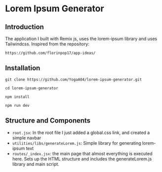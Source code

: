 # Lorem Ipsum Generator

## Introduction
The application I built with Remix js, uses the lorem-ipsum library and uses Tailwindcss. Inspired from the repository:
```
https://github.com/florinpop17/app-ideas/
```
## Installation
```
git clone https://github.com/YogaA04/lorem-ipsum-generator.git
```
```
cd lorem-ipsum-generator
```
```
npm install
```
```
npm run dev
```
## Structure and Components
- `root.jsx`: In the root file I just added a global.css link, and created a simple navbar
- `utilities/libs/generateLorem.js`: Simple library for generating lorem-ipsum text
- `routes/_index.jsx`: the main page that almost everything is executed here. Sets up the HTML structure and includes the generateLorem.js library and main script.
